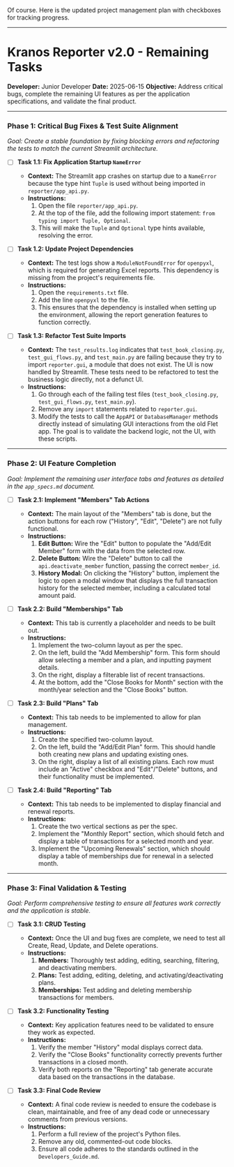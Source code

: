 Of course. Here is the updated project management plan with checkboxes for tracking progress.

***

# Kranos Reporter v2.0 - Remaining Tasks

**Developer:** Junior Developer
**Date:** 2025-06-15
**Objective:** Address critical bugs, complete the remaining UI features as per the application specifications, and validate the final product.

---

### **Phase 1: Critical Bug Fixes & Test Suite Alignment**

*Goal: Create a stable foundation by fixing blocking errors and refactoring the tests to match the current Streamlit architecture.*

* [ ] **Task 1.1: Fix Application Startup `NameError`**
    * **Context:** The Streamlit app crashes on startup due to a `NameError` because the type hint `Tuple` is used without being imported in `reporter/app_api.py`.
    * **Instructions:**
        1.  Open the file `reporter/app_api.py`.
        2.  At the top of the file, add the following import statement: `from typing import Tuple, Optional`.
        3.  This will make the `Tuple` and `Optional` type hints available, resolving the error.

* [ ] **Task 1.2: Update Project Dependencies**
    * **Context:** The test logs show a `ModuleNotFoundError` for `openpyxl`, which is required for generating Excel reports. This dependency is missing from the project's requirements file.
    * **Instructions:**
        1.  Open the `requirements.txt` file.
        2.  Add the line `openpyxl` to the file.
        3.  This ensures that the dependency is installed when setting up the environment, allowing the report generation features to function correctly.

* [ ] **Task 1.3: Refactor Test Suite Imports**
    * **Context:** The `test_results.log` indicates that `test_book_closing.py`, `test_gui_flows.py`, and `test_main.py` are failing because they try to import `reporter.gui`, a module that does not exist. The UI is now handled by Streamlit. These tests need to be refactored to test the business logic directly, not a defunct UI.
    * **Instructions:**
        1.  Go through each of the failing test files (`test_book_closing.py`, `test_gui_flows.py`, `test_main.py`).
        2.  Remove any `import` statements related to `reporter.gui`.
        3.  Modify the tests to call the `AppAPI` or `DatabaseManager` methods directly instead of simulating GUI interactions from the old Flet app. The goal is to validate the backend logic, not the UI, with these scripts.

---

### **Phase 2: UI Feature Completion**

*Goal: Implement the remaining user interface tabs and features as detailed in the `app_specs.md` document.*

* [ ] **Task 2.1: Implement "Members" Tab Actions**
    * **Context:** The main layout of the "Members" tab is done, but the action buttons for each row ("History", "Edit", "Delete") are not fully functional.
    * **Instructions:**
        1.  **Edit Button:** Wire the "Edit" button to populate the "Add/Edit Member" form with the data from the selected row.
        2.  **Delete Button:** Wire the "Delete" button to call the `api.deactivate_member` function, passing the correct `member_id`.
        3.  **History Modal:** On clicking the "History" button, implement the logic to open a modal window that displays the full transaction history for the selected member, including a calculated total amount paid.

* [ ] **Task 2.2: Build "Memberships" Tab**
    * **Context:** This tab is currently a placeholder and needs to be built out.
    * **Instructions:**
        1.  Implement the two-column layout as per the spec.
        2.  On the left, build the "Add Membership" form. This form should allow selecting a member and a plan, and inputting payment details.
        3.  On the right, display a filterable list of recent transactions.
        4.  At the bottom, add the "Close Books for Month" section with the month/year selection and the "Close Books" button.

* [ ] **Task 2.3: Build "Plans" Tab**
    * **Context:** This tab needs to be implemented to allow for plan management.
    * **Instructions:**
        1.  Create the specified two-column layout.
        2.  On the left, build the "Add/Edit Plan" form. This should handle both creating new plans and updating existing ones.
        3.  On the right, display a list of all existing plans. Each row must include an "Active" checkbox and "Edit"/"Delete" buttons, and their functionality must be implemented.

* [ ] **Task 2.4: Build "Reporting" Tab**
    * **Context:** This tab needs to be implemented to display financial and renewal reports.
    * **Instructions:**
        1.  Create the two vertical sections as per the spec.
        2.  Implement the "Monthly Report" section, which should fetch and display a table of transactions for a selected month and year.
        3.  Implement the "Upcoming Renewals" section, which should display a table of memberships due for renewal in a selected month.

---

### **Phase 3: Final Validation & Testing**

*Goal: Perform comprehensive testing to ensure all features work correctly and the application is stable.*

* [ ] **Task 3.1: CRUD Testing**
    * **Context:** Once the UI and bug fixes are complete, we need to test all Create, Read, Update, and Delete operations.
    * **Instructions:**
        1.  **Members:** Thoroughly test adding, editing, searching, filtering, and deactivating members.
        2.  **Plans:** Test adding, editing, deleting, and activating/deactivating plans.
        3.  **Memberships:** Test adding and deleting membership transactions for members.

* [ ] **Task 3.2: Functionality Testing**
    * **Context:** Key application features need to be validated to ensure they work as expected.
    * **Instructions:**
        1.  Verify the member "History" modal displays correct data.
        2.  Verify the "Close Books" functionality correctly prevents further transactions in a closed month.
        3.  Verify both reports on the "Reporting" tab generate accurate data based on the transactions in the database.

* [ ] **Task 3.3: Final Code Review**
    * **Context:** A final code review is needed to ensure the codebase is clean, maintainable, and free of any dead code or unnecessary comments from previous versions.
    * **Instructions:**
        1.  Perform a full review of the project's Python files.
        2.  Remove any old, commented-out code blocks.
        3.  Ensure all code adheres to the standards outlined in the `Developers_Guide.md`.